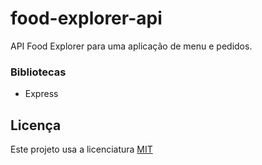 # food-explorer-api
API Food Explorer para uma aplicação de menu e pedidos.

### Bibliotecas 

- Express

## Licença

Este projeto usa a licenciatura [MIT](./LICENSE)
